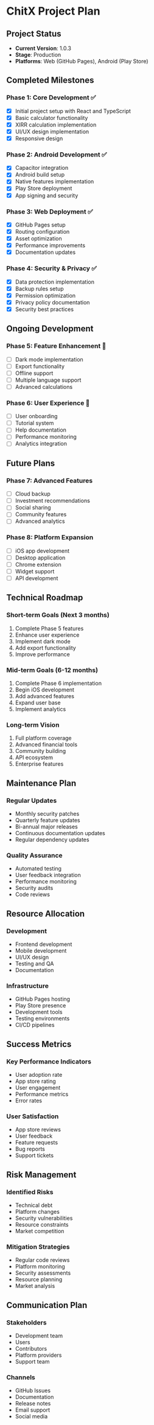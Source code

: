 # ChitX Project Plan

## Project Status
- **Current Version**: 1.0.3
- **Stage**: Production
- **Platforms**: Web (GitHub Pages), Android (Play Store)

## Completed Milestones

### Phase 1: Core Development ✅
- [x] Initial project setup with React and TypeScript
- [x] Basic calculator functionality
- [x] XIRR calculation implementation
- [x] UI/UX design implementation
- [x] Responsive design

### Phase 2: Android Development ✅
- [x] Capacitor integration
- [x] Android build setup
- [x] Native features implementation
- [x] Play Store deployment
- [x] App signing and security

### Phase 3: Web Deployment ✅
- [x] GitHub Pages setup
- [x] Routing configuration
- [x] Asset optimization
- [x] Performance improvements
- [x] Documentation updates

### Phase 4: Security & Privacy ✅
- [x] Data protection implementation
- [x] Backup rules setup
- [x] Permission optimization
- [x] Privacy policy documentation
- [x] Security best practices

## Ongoing Development

### Phase 5: Feature Enhancement 🚧
- [ ] Dark mode implementation
- [ ] Export functionality
- [ ] Offline support
- [ ] Multiple language support
- [ ] Advanced calculations

### Phase 6: User Experience 🚧
- [ ] User onboarding
- [ ] Tutorial system
- [ ] Help documentation
- [ ] Performance monitoring
- [ ] Analytics integration

## Future Plans

### Phase 7: Advanced Features
- [ ] Cloud backup
- [ ] Investment recommendations
- [ ] Social sharing
- [ ] Community features
- [ ] Advanced analytics

### Phase 8: Platform Expansion
- [ ] iOS app development
- [ ] Desktop application
- [ ] Chrome extension
- [ ] Widget support
- [ ] API development

## Technical Roadmap

### Short-term Goals (Next 3 months)
1. Complete Phase 5 features
2. Enhance user experience
3. Implement dark mode
4. Add export functionality
5. Improve performance

### Mid-term Goals (6-12 months)
1. Complete Phase 6 implementation
2. Begin iOS development
3. Add advanced features
4. Expand user base
5. Implement analytics

### Long-term Vision
1. Full platform coverage
2. Advanced financial tools
3. Community building
4. API ecosystem
5. Enterprise features

## Maintenance Plan

### Regular Updates
- Monthly security patches
- Quarterly feature updates
- Bi-annual major releases
- Continuous documentation updates
- Regular dependency updates

### Quality Assurance
- Automated testing
- User feedback integration
- Performance monitoring
- Security audits
- Code reviews

## Resource Allocation

### Development
- Frontend development
- Mobile development
- UI/UX design
- Testing and QA
- Documentation

### Infrastructure
- GitHub Pages hosting
- Play Store presence
- Development tools
- Testing environments
- CI/CD pipelines

## Success Metrics

### Key Performance Indicators
- User adoption rate
- App store rating
- User engagement
- Performance metrics
- Error rates

### User Satisfaction
- App store reviews
- User feedback
- Feature requests
- Bug reports
- Support tickets

## Risk Management

### Identified Risks
- Technical debt
- Platform changes
- Security vulnerabilities
- Resource constraints
- Market competition

### Mitigation Strategies
- Regular code reviews
- Platform monitoring
- Security assessments
- Resource planning
- Market analysis

## Communication Plan

### Stakeholders
- Development team
- Users
- Contributors
- Platform providers
- Support team

### Channels
- GitHub Issues
- Documentation
- Release notes
- Email support
- Social media 